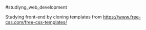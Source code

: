 #studiyng_web_development

Studying front-end by cloning templates from https://www.free-css.com/free-css-templates/ 
